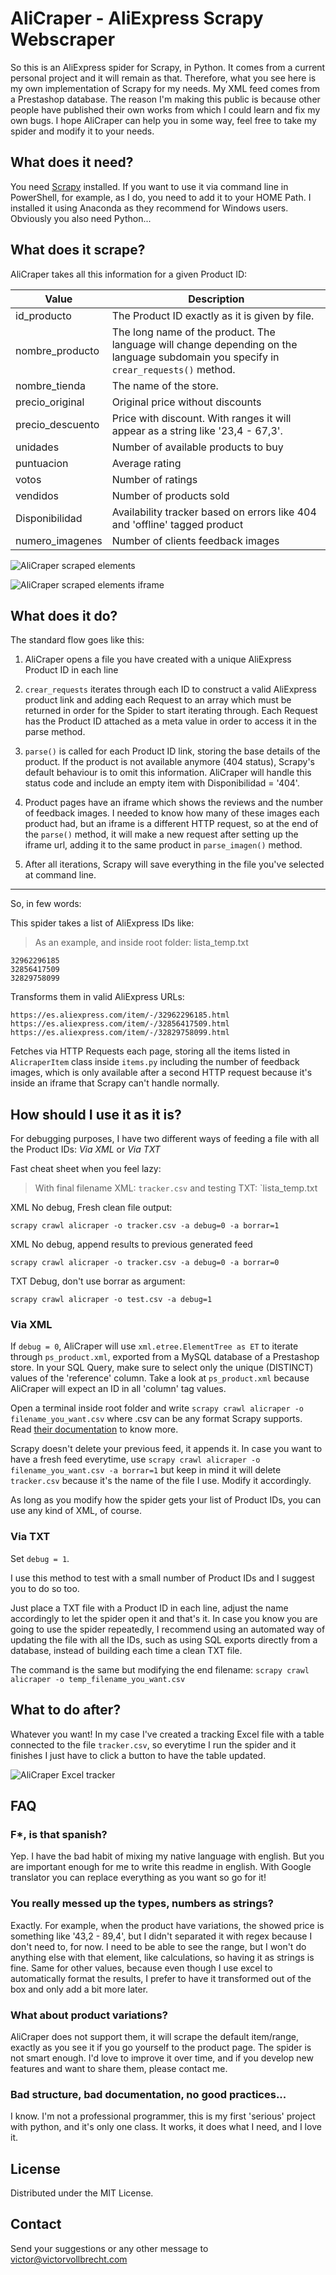 # AliCraper - AliExpress Scrapy Webscraper
So this is an AliExpress spider for Scrapy, in Python. It comes from a current personal project and it will remain as that. Therefore, what you see here is my own implementation of Scrapy for my needs. My XML feed comes from a Prestashop database. The reason I'm making this public is because other people have published their own works from which I could learn and fix my own bugs. I hope AliCraper can help you in some way, feel free to take my spider and modify it to your needs.

## What does it need?

You need [Scrapy](https://scrapy.org/) installed. If you want to use it via command line in PowerShell, for example, as I do, you need to add it to your HOME Path. I installed it using Anaconda as they recommend for Windows users. Obviously you also need Python...

## What does it scrape?

AliCraper takes all this information for a given Product ID:

| Value | Description |
| --- | --- |
| id_producto | The Product ID exactly as it is given by file. |
| nombre_producto | The long name of the product. The language will change depending on the language subdomain you specify in `crear_requests()` method. |
nombre_tienda | The name of the store. |
precio_original | Original price without discounts |
precio_descuento | Price with discount. With ranges it will appear as a string like '23,4 - 67,3'. 
| unidades | Number of available products to buy |
| puntuacion | Average rating |
| votos | Number of ratings |
| vendidos | Number of products sold |
| Disponibilidad | Availability tracker based on errors like 404 and 'offline' tagged product |
| numero_imagenes | Number of clients feedback images |
 
![AliCraper scraped elements](alicraper_1.jpg)

![AliCraper scraped elements iframe](alicraper_2.jpg)

## What does it do?

The standard flow goes like this:
 
1. AliCraper opens a file you have created with a unique AliExpress Product ID in each line

2. `crear_requests` iterates through each ID to construct a valid AliExpress product link and adding each Request to an array which must be returned in order for the Spider to start iterating through. Each Request has the Product ID attached as a meta value in order to access it in the parse method. 

3. `parse()` is called for each Product ID link, storing the base details of the product. If the product is not available anymore (404 status), Scrapy's default behaviour is to omit this information. AliCraper will handle this status code and include an empty item with Disponibilidad = '404'.

4. Product pages have an iframe which shows the reviews and the number of feedback images. I needed to know how many of these images each product had, but an iframe is a different HTTP request, so at the end of the `parse()` method, it will make a new request after setting up the iframe url, adding it to the same product in `parse_imagen()` method.

5. After all iterations, Scrapy will save everything in the file you've selected at command line.

---

So, in few words:
 
This spider takes a list of AliExpress IDs like: 
>As an example, and inside root folder: lista_temp.txt

    32962296185
    32856417509
    32829758099
 
Transforms them in valid AliExpress URLs:

    https://es.aliexpress.com/item/-/32962296185.html
    https://es.aliexpress.com/item/-/32856417509.html
    https://es.aliexpress.com/item/-/32829758099.html

Fetches via HTTP Requests each page, storing all the items listed in `AlicraperItem` class inside `items.py` including the number of feedback images, which is only available after a second HTTP request because it's inside an iframe that Scrapy can't handle normally.

## How should I use it as it is?

For debugging purposes, I have two different ways of feeding a file with all the Product IDs: *Via XML* or *Via TXT* 

Fast cheat sheet when you feel lazy:  
>With final filename XML: `tracker.csv` and testing TXT: `lista_temp.txt

XML No debug, Fresh clean file output:

    scrapy crawl alicraper -o tracker.csv -a debug=0 -a borrar=1

XML No debug, append results to previous generated feed

    scrapy crawl alicraper -o tracker.csv -a debug=0 -a borrar=0

TXT Debug, don't use borrar as argument:

    scrapy crawl alicraper -o test.csv -a debug=1




### Via XML

If `debug = 0`, AliCraper will use `xml.etree.ElementTree as ET` to iterate through `ps_product.xml`, exported from a MySQL database of a Prestashop store. In your SQL Query, make sure to  select only the unique (DISTINCT) values of the 'reference' column. Take a look at `ps_product.xml` because AliCraper will expect an ID in all 'column' tag values.

Open a terminal inside root folder and write `scrapy crawl alicraper -o filename_you_want.csv` where .csv can be any format Scrapy supports. Read [their documentation](https://docs.scrapy.org/en/latest/topics/feed-exports.html) to know more.

Scrapy doesn't delete your previous feed, it appends it. In case you want to have a fresh feed everytime, use `scrapy crawl alicraper -o filename_you_want.csv -a borrar=1` but keep in mind it will delete `tracker.csv` because it's the name of the file I use. Modify it accordingly.

As long as you modify how the spider gets your list of Product IDs, you can use any kind of XML, of course.

### Via TXT

Set `debug = 1`.

I use this method to test with a small number of Product IDs and I suggest you to do so too.

Just place a TXT file with a Product ID in each line, adjust the name accordingly to let the spider open it and that's it. In case you know you are going to use the spider repeatedly, I recommend using an automated way of updating the file with all the IDs, such as using SQL exports directly from a database, instead of building each time a clean TXT file.

The command is the same but modifying the end filename: `scrapy crawl alicraper -o temp_filename_you_want.csv`

## What to do after?

Whatever you want! In my case I've created a tracking Excel file with a table connected to the file `tracker.csv`, so everytime I run the spider and it finishes I just have to click a button to have the table updated.

![AliCraper Excel tracker](alicraper_3.jpg)

## FAQ

### F\*, is that spanish?
Yep. I have the bad habit of mixing my native language with english. But you are important enough for me to write this readme in english. With Google translator you can replace everything as you want so go for it!

### You really messed up the types, numbers as strings?
Exactly. For example, when the product have variations, the showed price is something like '43,2 - 89,4', but I didn't separated it with regex because I don't need to, for now. I need to be able to see the range, but I won't do anything else with that element, like calculations, so having it as strings is fine. Same for other values, because even though I use excel to automatically format the results, I prefer to have it transformed out of the box and only add a bit more later.

### What about product variations?
AliCraper does not support them, it will scrape the default item/range, exactly as you see it if you go yourself to the product page. The spider is not smart enough. I'd love to improve it over time, and if you develop new features and want to share them, please contact me.

### Bad structure, bad documentation, no good practices...
I know. I'm not a professional programmer, this is my first 'serious' project with python, and it's only one class. It works, it does what I need, and I love it.

## License
Distributed under the MIT License.

## Contact
Send your suggestions or any other message to <victor@victorvollbrecht.com>
